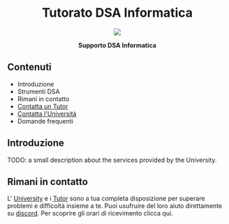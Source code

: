 <div align="center">
  <h1> Tutorato DSA Informatica </h1>

  <img src="https://study-eu.s3.amazonaws.com/uploads/university/university-of-pisa-logo.png" />

  <p>
    <strong> Supporto DSA Informatica</strong>
  </p>
</div>

## Contenuti

- Introduzione
- Strumenti DSA
- Rimani in contatto
- [Contatta un Tutor](/tutor_contact/README.md)
- [Contatta l'Università](/university_contact/README.md)
- Domande frequenti 

## Introduzione

TODO: a small description about the services provided by the University.

## Rimani in contatto

L' [University]() e i [Tutor]() sono a tua completa disposizione per superare problemi e difficoltà insieme a te. Puoi usufruire del loro aiuto direttamente su [discord](https://discord.gg/SZmjnzTjZ8). Per scoprire gli orari di ricevimento clicca qui.  
